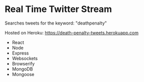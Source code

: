 # Real Time Twitter Stream

Searches tweets for the keyword: "deathpenalty"

Hosted on Heroku: https://death-penalty-tweets.herokuapp.com

- React
- Node
- Express
- Websockets
- Browserify
- MongoDB
- Mongoose